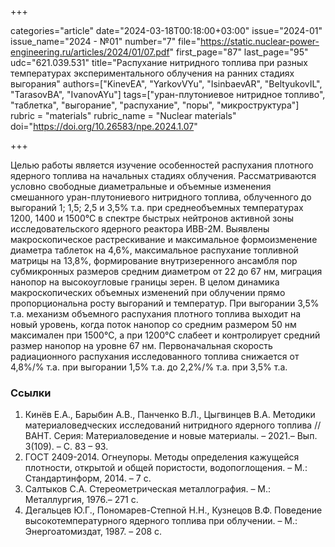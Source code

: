 +++

categories="article"
date="2024-03-18T00:18:00+03:00"
issue="2024-01"
issue_name="2024 - №01"
number="7"
file="https://static.nuclear-power-engineering.ru/articles/2024/01/07.pdf"
first_page="87"
last_page="95"
udc="621.039.531"
title="Распухание нитридного топлива при разных температурах экспериментального облучения на ранних стадиях выгорания"
authors=["KinevEA", "YarkovVYu", "IsinbaevAR", "BeltyukovIL", "TarasovBA", "IvanovAYu"]
tags=["уран-плутониевое нитридное топливо", "таблетка", "выгорание", "распухание", "поры", "микроструктура"]
rubric = "materials"
rubric_name = "Nuclear materials"
doi="https://doi.org/10.26583/npe.2024.1.07"

+++

Целью работы является изучение особенностей распухания плотного ядерного топлива на начальных стадиях облучения. Рассматриваются условно свободные диаметральные и объемные изменения смешанного уран-плутониевого нитридного топлива, облученного до выгораний 1; 1,5; 2,5 и 3,5% т.а. при среднеобъемных температурах 1200, 1400 и 1500°С в спектре быстрых нейтронов активной зоны исследовательского ядерного реактора ИВВ-2М. Выявлены макроскопическое растрескивание и максимальное формоизменение диаметра таблеток на 4,6%, максимальное распухание топливной матрицы на 13,8%, формирование внутризеренного ансамбля пор субмикронных размеров средним диаметром от 22 до 67 нм, миграция нанопор на высокоугловые границы зерен. В целом динамика макроскопических объемных изменений при облучении прямо пропорциональна росту выгораний и температур. При выгорании 3,5% т.а. механизм объемного распухания плотного топлива выходит на новый уровень, когда поток нанопор со средним размером 50 нм максимален при 1500°С, а при 1200°С слабеет и контролирует средний размер нанопор на уровне 67 нм. Первоначальная скорость радиационного распухания исследованного топлива снижается от 4,8%/% т.а. при выгорании 1,5% т.а. до 2,2%/% т.а. при 3,5% т.а.

### Ссылки

1. Кинёв Е.А., Барыбин А.В., Панченко В.Л., Цыгвинцев В.А. Методики материаловедческих исследований нитридного ядерного топлива // ВАНТ. Серия: Материаловедение и новые материалы. – 2021.– Вып. 3(109). – С. 83 – 93.
2. ГОСТ 2409-2014. Огнеупоры. Методы определения кажущейся плотности, открытой и общей пористости, водопоглощения. – М.: Стандартинформ, 2014. – 7 с.
3. Салтыков С.А. Стереометрическая металлография. – М.: Металлургия, 1976.– 271 с.
4. Дегальцев Ю.Г., Пономарев-Степной Н.Н., Кузнецов В.Ф. Поведение высокотемпературного ядерного топлива при облучении. – М.: Энергоатомиздат, 1987. – 208 с.